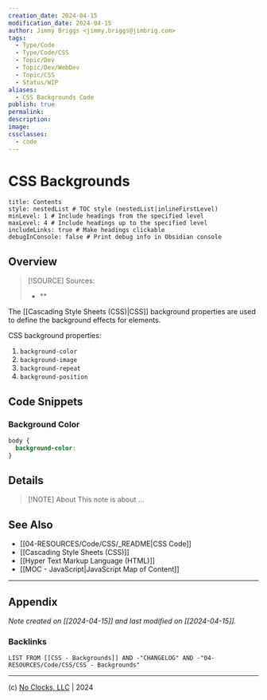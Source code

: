 ```yaml
---
creation_date: 2024-04-15
modification_date: 2024-04-15
author: Jimmy Briggs <jimmy.briggs@jimbrig.com>
tags:
  - Type/Code
  - Type/Code/CSS
  - Topic/Dev
  - Topic/Dev/WebDev
  - Topic/CSS
  - Status/WIP
aliases:
  - CSS Backgrounds Code
publish: true
permalink:
description:
image:
cssclasses:
  - code
---
```


# CSS Backgrounds

```table-of-contents
title: Contents 
style: nestedList # TOC style (nestedList|inlineFirstLevel)
minLevel: 1 # Include headings from the specified level
maxLevel: 4 # Include headings up to the specified level
includeLinks: true # Make headings clickable
debugInConsole: false # Print debug info in Obsidian console
```

## Overview

> [!SOURCE] Sources:
> - **

The [[Cascading Style Sheets (CSS)|CSS]] background properties are used to define the background effects for elements.

CSS background properties:

1. `background-color`
2. `background-image`
3. `background-repeat`
4. `background-position`

## Code Snippets

### Background Color

```css
body {
  background-color:
}
```

## Details

> [!NOTE] About
> This note is about ...

## See Also

- [[04-RESOURCES/Code/CSS/_README|CSS Code]]
- [[Cascading Style Sheets (CSS)]]
- [[Hyper Text Markup Language (HTML)]]
- [[MOC - JavaScript|JavaScript Map of Content]]


***

## Appendix

*Note created on [[2024-04-15]] and last modified on [[2024-04-15]].*

### Backlinks

```dataview
LIST FROM [[CSS - Backgrounds]] AND -"CHANGELOG" AND -"04-RESOURCES/Code/CSS/CSS - Backgrounds"
```

***

(c) [No Clocks, LLC](https://github.com/noclocks) | 2024
